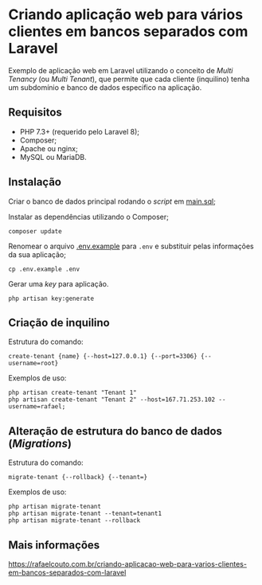 # Criando aplicação web para vários clientes em bancos separados com Laravel

Exemplo de aplicação web em Laravel utilizando o conceito de *Multi Tenancy* (ou *Multi Tenant*), que permite que cada cliente (inquilino) tenha um subdomínio e banco de dados especifico na aplicação.

## Requisitos

- PHP 7.3+ (requerido pelo Laravel 8);
- Composer;
- Apache ou nginx;
- MySQL ou MariaDB.

## Instalação

Criar o banco de dados principal rodando o *script* em [main.sql](main.sql);

Instalar as dependências utilizando o Composer;
```
composer update
```

Renomear o arquivo [.env.example](.env.example) para ```.env``` e substituir pelas informações da sua aplicação;

```
cp .env.example .env
```

Gerar uma *key* para aplicação.

```
php artisan key:generate
```

## Criação de inquilino

Estrutura do comando:
```
create-tenant {name} {--host=127.0.0.1} {--port=3306} {--username=root}
```
Exemplos de uso:

```
php artisan create-tenant "Tenant 1"
php artisan create-tenant "Tenant 2" --host=167.71.253.102 --username=rafael;
```

## Alteração de estrutura do banco de dados (*Migrations*)

Estrutura do comando:

```
migrate-tenant {--rollback} {--tenant=}
```

Exemplos de uso:

```
php artisan migrate-tenant
php artisan migrate-tenant --tenant=tenant1
php artisan migrate-tenant --rollback
```


## Mais informações

https://rafaelcouto.com.br/criando-aplicacao-web-para-varios-clientes-em-bancos-separados-com-laravel